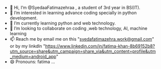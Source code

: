 - 👋 Hi, I’m @SyedaaFatimazehraa , a student of 3rd year in BS(IT).
- 👀 I’m interested in learning advance coding specially in python development.
- 🌱 I’m currently learning python and web technology.
- 💞️ I’m looking to collaborate on coding ,web technology, AI, machine learning
- 📫 Reach me by email me on this "syedafatimazehra.work@gmail.com" or by my linkdln "https://www.linkedin.com/in/fatima-khan-8b69152b8?utm_source=share&utm_campaign=share_via&utm_content=profile&utm_medium=android_app"
- 😄 Pronouns: fatima ...

<!---
SyedaaFatimazehraa/SyedaaFatimazehraa is a ✨ special ✨ repository because its `README.md` (this file) appears on your GitHub profile.
You can click the Preview link to take a look at your changes.
--->
